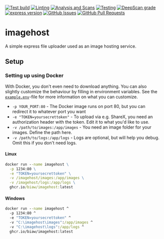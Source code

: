 [![Test build](https://img.shields.io/github/workflow/status/biaw/imagehost/Build%20and%20publish)](https://github.com/biaw/imagehost/actions/workflows/build-and-publish.yml)
[![Linting](https://img.shields.io/github/workflow/status/biaw/imagehost/Linting?label=quality)](https://github.com/biaw/imagehost/actions/workflows/linting.yml)
[![Analysis and Scans](https://img.shields.io/github/workflow/status/biaw/imagehost/Analysis%20and%20Scans?label=scan)](https://github.com/biaw/imagehost/actions/workflows/analysis-and-scans.yml)
[![Testing](https://img.shields.io/github/workflow/status/biaw/imagehost/Testing?label=tests)](https://github.com/biaw/imagehost/actions/workflows/testing.yml)
[![DeepScan grade](https://deepscan.io/api/teams/16173/projects/19610/branches/511873/badge/grade.svg)](https://deepscan.io/dashboard#view=project&tid=16173&pid=19610&bid=511873)
[![express version](https://img.shields.io/github/package-json/dependency-version/biaw/imagehost/express)](https://www.npmjs.com/package/express)
[![GitHub Issues](https://img.shields.io/github/issues-raw/biaw/imagehost.svg)](https://github.com/biaw/imagehost/issues)
[![GitHub Pull Requests](https://img.shields.io/github/issues-pr-raw/biaw/imagehost.svg)](https://github.com/biaw/imagehost/pulls)

# imagehost

A simple express file uploader used as an image hosting service.

## Setup

### Setting up using Docker

With Docker, you don't even need to download anything. You can also slightly customize the behaviour by filling in environment variables. See the [`example.env`](https://github.com/biaw/imagehost/blob/master/example.env)-file for more information on what you can customize.

* `-p YOUR_PORT:80` - The Docker image runs on port 80, but you can redirect it to whatever port you want
* `-e "TOKEN=yoursecrettoken"` - To upload via e.g. ShareX, you need an authorization header with the token. Edit it to what you'd like to use.
* `-v /path/to/images:/app/images` - You need an image folder for your images. Define the path here.
* `-v /path/to/logs:/app/logs` - Logs are optional, but will help you debug. Omit this if you don't need logs.

#### Linux

```cmd
docker run --name imagehost \
  -p 1234:80 \
  -e "TOKEN=yoursecrettoken" \
  -v /imagehost/images:/app/images \
  -v /imagehost/logs:/app/logs \
  ghcr.io/biaw/imagehost:latest
```

#### Windows

```cmd
docker run --name imagehost ^
  -p 1234:80 ^
  -e "TOKEN=yoursecrettoken" ^
  -v "C:\imagehost\images":/app/images ^
  -v "C:\imagehost\logs":/app/logs ^
  ghcr.io/biaw/imagehost:latest
```
